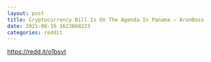 ```yaml
--- 
layout: post 
title: Cryptocurrency Bill Is On The Agenda In Panama – AronBoss 
date: 2021-06-16 1623868223 
categories: reddit 
--- 
```

https://redd.it/o1bsvt